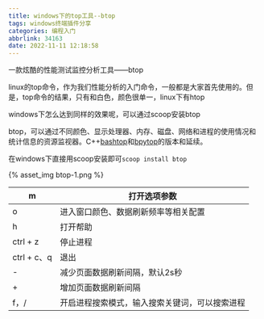 ```yaml
---
title: windows下的top工具--btop
tags: windows终端插件分享
categories: 编程入门
abbrlink: 34163
date: 2022-11-11 12:18:58
---
```




一款炫酷的性能测试监控分析工具——btop

linux的top命令，作为我们性能分析的入门命令，一般都是大家首先使用的。但是，top命令的结果，只有和白色，颜色很单一，linux下有htop

windows下怎么达到同样的效果呢，可以通过scoop安装btop

btop，可以通过不同颜色、显示处理器、内存、磁盘、网络和进程的使用情况和统计信息的资源监视器。C++[bashtop](https://github.com/aristocratos/bashtop)和[bpytop](https://github.com/aristocratos/bpytop)的版本和延续。



在windows下直接用scoop安装即可`scoop install btop`



{% asset_img btop-1.png %}



| m           | 打开选项参数                                   |
| ----------- | ---------------------------------------------- |
| o           | 进入窗口颜色、数据刷新频率等相关配置           |
| h           | 打开帮助                                       |
| ctrl + z    | 停止进程                                       |
| ctrl + c、q | 退出                                           |
| -           | 减少页面数据刷新间隔，默认2s秒                 |
| +           | 增加页面数据刷新间隔                           |
| f，/        | 开启进程搜索模式，输入搜索关键词，可以搜索进程 |
